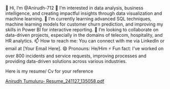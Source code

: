 👋 Hi, I’m @Anirudh-712
👀 I’m interested in data analysis, business intelligence, and creating impactful insights through data visualization and machine learning.
🌱 I’m currently learning advanced SQL techniques, machine learning models for customer churn prediction, and improving my skills in Power BI for interactive reporting.
💞️ I’m looking to collaborate on data-driven projects, especially in the domains of telecom, hospitality, and HR analytics.
📫 How to reach me: You can connect with me via LinkedIn or email at [Your Email Here].
😄 Pronouns: He/Him
⚡ Fun fact: I've worked on over 800 incidents and service requests, improving processes and providing data-driven solutions across various industries.

Here is my resume/ Cv for your reference 

[Anirudh Tumuluru- Resume_241127_135058.pdf](https://github.com/user-attachments/files/17962059/Anirudh.Tumuluru-.Resume_241127_135058.pdf)


<!---
Anirudh-712/Anirudh-712 is a ✨ special ✨ repository because its `README.md` (this file) appears on your GitHub profile.
You can click the Preview link to take a look at your changes.
--->

